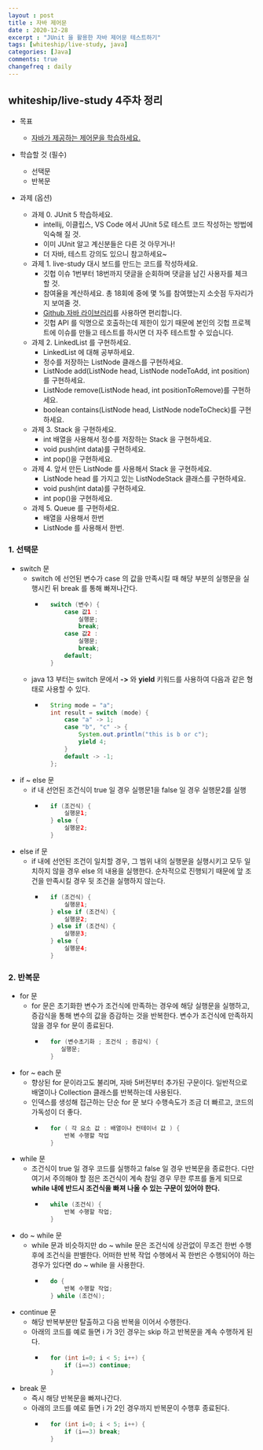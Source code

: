 ```yaml
---
layout : post
title : 자바 제어문
date : 2020-12-28
excerpt : "JUnit 을 활용한 자바 제어문 테스트하기"
tags: [whiteship/live-study, java]
categories: [Java]
comments: true
changefreq : daily
---
```


## whiteship/live-study 4주차 정리
- 목표
    - [자바가 제공하는 제어문을 학습하세요.](https://github.com/whiteship/live-study/issues/4)
- 학습할 것 (필수)
    - 선택문
    - 반복문
  
- 과제 (옵션)
    - 과제 0. JUnit 5 학습하세요.
        - intellij, 이클립스, VS Code 에서 JUnit 5로 테스트 코드 작성하는 방법에 익숙해 질 것.
        - 이미 JUnit 알고 계신분들은 다른 것 아무거나!
        - 더 자바, 테스트 강의도 있으니 참고하세요~
    - 과제 1. live-study 대시 보드를 만드는 코드를 작성하세요.
        - 깃헙 이슈 1번부터 18번까지 댓글을 순회하며 댓글을 남긴 사용자를 체크 할 것.
        - 참여율을 계산하세요. 총 18회에 중에 몇 %를 참여했는지 소숫점 두자리가지 보여줄 것.
        - [Github 자바 라이브러리](https://github-api.kohsuke.org/)를 사용하면 편리합니다.
        - 깃헙 API 를 익명으로 호출하는데 제한이 있기 때문에 본인의 깃헙 프로젝트에 이슈를 만들고 테스트를 하시면 더 자주 테스트할 수 있습니다.
    - 과제 2. LinkedList 를 구현하세요.
        - LinkedList 에 대해 공부하세요.
        - 정수를 저장하는 ListNode 클래스를 구현하세요.
        - ListNode add(ListNode head, ListNode nodeToAdd, int position)를 구현하세요.
        - ListNode remove(ListNode head, int positionToRemove)를 구현하세요.
        - boolean contains(ListNode head, ListNode nodeToCheck)를 구현하세요.
    - 과제 3. Stack 을 구현하세요.
        - int 배열을 사용해서 정수를 저장하는 Stack 을 구현하세요.
        - void push(int data)를 구현하세요.
        - int pop()을 구현하세요.
    - 과제 4. 앞서 만든 ListNode 를 사용해서 Stack 을 구현하세요.
        - ListNode head 를 가지고 있는 ListNodeStack 클래스를 구현하세요.
        - void push(int data)를 구현하세요.
        - int pop()을 구현하세요.
    - 과제 5. Queue 를 구현하세요.
        - 배열을 사용해서 한번
        - ListNode 를 사용해서 한번.
        
### 1. 선택문
- switch 문
    - switch 에 선언된 변수가 case 의 값을 만족시킬 때 해당 부분의 실행문을 실행시킨 뒤 break 를 통해 빠져나간다.
        - ~~~java
            switch (변수) {
                case 값1 : 
                    실행문; 
                    break;
                case 값2 : 
                    실행문; 
                    break;  
                default;    
            }
          ~~~
    - java 13 부터는 switch 문에서 **->** 와 **yield** 키워드를 사용하여 다음과 같은 형태로 사용할 수 있다. 
        - ~~~java
            String mode = "a";
            int result = switch (mode) {
                case "a" -> 1;
                case "b", "c" -> {
                    System.out.println("this is b or c");
                    yield 4;
                }
                default -> -1;
            };
          ~~~
- if ~ else 문
    - if 내 선언된 조건식이 true 일 경우 실행문1을 false 일 경우 실행문2를 실행
        - ~~~java
            if (조건식) {
                실행문1;
            } else {
                실행문2;
            }
          ~~~
- else if 문
    -  if 내에 선언된 조건이 일치할 경우, 그 범위 내의 실행문을 실행시키고 모두 일치하지 않을 경우 else 의 내용을 실행한다. 순차적으로 진행되기 때문에 앞 조건을 만족시킬 경우 뒷 조건을 실행하지 않는다.
        - ~~~java
            if (조건식) {
                실행문1;
            } else if (조건식) {
                실행문2;
            } else if (조건식) {
                실행문3;
            } else {
                실행문4;
            }
          ~~~

### 2. 반복문
- for 문
    - for 문은 초기화한 변수가 조건식에 만족하는 경우에 해당 실행문을 실행하고, 증감식을 통해 변수의 값을 증감하는 것을 반복한다. 변수가 조건식에 만족하지 않을 경우 for 문이 종료된다. 
        - ~~~java
            for (변수초기화 ; 조건식 ; 증감식) {
               실행문;
            }
          ~~~
- for ~ each 문
    - 향상된 for 문이라고도 불리며, 자바 5버전부터 추가된 구문이다. 일반적으로 배열이나 Collection 클래스를 반복하는데 사용된다. 
    - 인덱스를 생성해 접근하는 단순 for 문 보다 수행속도가 조금 더 빠르고, 코드의 가독성이 더 좋다. 
        - ~~~java
            for ( 각 요소 값 : 배열이나 컨테이너 값 ) {
                반복 수행할 작업
            }
          ~~~
- while 문
    - 조건식이 true 일 경우 코드를 실행하고 false 일 경우 반복문을 종료한다. 다만 여기서 주의해야 할 점은 조건식이 계속 참일 경우 무한 루프를 돌게 되므로 **while 내에 반드시 조건식을 빠져 나올 수 있는 구문이 있어야 한다.**
        - ~~~java
            while (조건식) {
                반복 수행할 작업;
            }
          ~~~
- do ~ while 문
    - while 문과 비슷하지만 do ~ while 문은 조건식에 상관없이 무조건 한번 수행 후에 조건식을 판별한다. 어떠한 반복 작업 수행에서 꼭 한번은 수행되어야 하는 경우가 있다면 do ~ while 을 사용한다.  
        - ~~~java
            do {
                반복 수행할 작업;
            } while (조건식);
          ~~~
- continue 문
    - 해당 반복부분만 탈출하고 다음 반복을 이어서 수행한다.
    - 아래의 코드를 예로 들면 i 가 3인 경우는 skip 하고 반복문을 계속 수행하게 된다.
        - ~~~java
            for (int i=0; i < 5; i++) {
                if (i==3) continue;
            }
          ~~~
- break 문
    - 즉시 해당 반복문을 빠져나간다. 
    - 아래의 코드를 예로 들면 i 가 2인 경우까지 반복문이 수행후 종료된다.
        - ~~~java
            for (int i=0; i < 5; i++) {
                if (i==3) break;
            }
          ~~~
